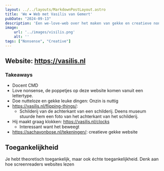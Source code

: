```yaml
---
layout: ../../layouts/MarkdownPostLayout.astro
title: 'We ❤️ Web met Vasilis van Gemert'
pubDate: "2024-09-13"
description: 'Een we-love-web over het maken van gekke en creatieve nonsense'
image:
    url: '../images/visilis.png'
    alt: ''
tags: ["Nonsense", "Creative"]
---
```



## Website: https://vasilis.nl

### Takeaways

- Docent CMD
- Love nonsense, de poppetjes op deze website komen vanuit een lettertype.
- Doe nutteloze en gekke leuke dingen: Onzin is nuttig
- https://vasilis.nl/flipping-things/:
  - Schilderij van de achterkant van een schilderij. Deens museum stuurde hem een foto van het achterkant van het schilderij.
- Hij maakt graag klokken: https://vasilis.nl/clocks
  - Interessant want het beweegt
- https://sachavonbose.nl/tekeningen/: creatieve gekke website

## Toegankelijkheid

Je hebt theoretisch toegankelijk, maar ook échte toegankelijkheid. Denk aan hoe screenreaders websites lezen